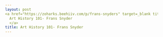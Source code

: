 ```yaml
---
layout: post
<a href="https://zoharks.beehiiv.com/p/frans-snyders" target=_blank title="this takes you to my Newsletter:)>
  Art History 101- Frans Snyder
  </a>
title: Art History 101- Frans Snyder
---
```


 

